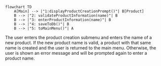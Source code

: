 ```mermaid
flowchart TD
    A[Main] --> |"1:displayProductCreationPrompt()"| B[Product]
    B --> |"2: validateProductInformation(name)"| B
    B --> |"3: enterProductInformation(name)"| B
    B --> |"4: saveToDb()"| B
    B --> |"5: toMainMenu()"| A
``` 

The user enters the product creation submenu and enters the name of a new product.
If the new product name is valid, a product with that same name is created and the 
user is returned to the main menu. Otherwise, the user is shown an error message and 
will be prompted again to enter a product name.